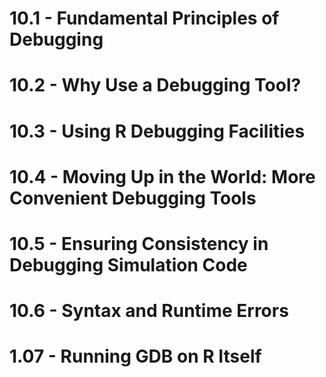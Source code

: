 # 10.1 - Fundamental Principles of Debugging
# 10.2 - Why Use a Debugging Tool?

# 10.3 - Using R Debugging Facilities
# 10.4 - Moving Up in the World: More Convenient Debugging Tools
# 10.5 - Ensuring Consistency in Debugging Simulation Code
# 10.6 - Syntax and Runtime Errors
# 1.07 - Running GDB on R Itself
